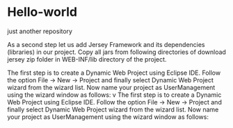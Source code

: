 # Hello-world
just another repository
 
 As a second step let us add Jersey Framework and its dependencies (libraries) in our project. Copy all jars from following directories of download jersey zip folder in WEB-INF/lib directory of the project.
 
 The first step is to create a Dynamic Web Project using Eclipse IDE. Follow the option File -> New -> Project and finally select Dynamic Web Project wizard from the wizard list. Now name your project as UserManagement using the wizard window as follows:
 v
 The first step is to create a Dynamic Web Project using Eclipse IDE. Follow the option File -> New -> Project and finally select Dynamic Web Project wizard from the wizard list. Now name your project as UserManagement using the wizard window as follows:
